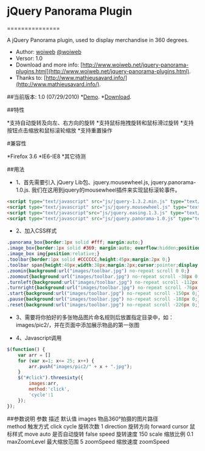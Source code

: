 # jQuery Panorama Plugin
===============

A jQuery Panorama plugin, used to display merchandise in 360 degrees.

* Author: [woiweb](http://www.woiweb.net) [@woiweb](http://woiweb.com/woiwebnet)
* Versor: 1.0
* Download and more info: [http://www.woiweb.net/jquery-panorama-plugins.html](http://www.woiweb.net/jquery-panorama-plugins.html).
* Thanks to: [http://www.mathieusavard.info/](http://www.mathieusavard.info/).

##当前版本: 1.0 (07/29/2010)
   *[Demo](http://www.woiweb.net/wp-content/uploads/plugins/panorama/).
   *[Download](http://code.google.com/p/jquery-panorama-plugins/downloads/detail?name=panorama.rar&can=2&q=#makechanges).

##特性

   *支持自动旋转及向左、右方向的旋转
   *支持鼠标拖拽旋转和鼠标滑过旋转
   *支持按钮点击缩放和鼠标滚轮缩放
   *支持重置操作

#兼容性

   *Firefox 3.6
   *IE6-IE8
   *其它待测

##用法

* 1、首先需要引入 jQuery Lib包、jquery.mousewheel.js, jquery.panorama-1.0.js. 我们在这用到jquery的mousewheel插件来实现鼠标滚轮事件。

```html
<script type="text/javascript" src="js/jquery-1.3.2.min.js" type="text/javascripts" />
<script type="text/javascript" src="js/jquery.mousewheel.js" type="text/javascripts" />
<script type="text/javascript"src="js/jquery.easing.1.3.js" type="text/javascript" />
<script type="text/javascript" src="js/jquery.panorama-1.0.js" type="text/javascripts" />
```
* 2、加入CSS样式
```css
.panorama_box{border:1px solid #fff; margin:auto;}
.image_box{border:1px solid #369; margin:auto; overflow:hidden;position:relative;}
.image_box img{position:relative;}
.toolbar{border:1px solid #CCCCCC;height:45px;margin:2px 0;}
.toolbar span{height:40px;width:38px;margin:2px;cursor:pointer;display:block;float:right;}
.zoomin{background:url("images/toolbar.jpg") no-repeat scroll 0 0;}
.zoomout{background:url("images/toolbar.jpg") no-repeat scroll -38px 0;}
.turnleft{background:url("images/toolbar.jpg") no-repeat scroll -112px 0;}
.turnright{background:url("images/toolbar.jpg") no-repeat scroll -76px 0;}
.start{background:url("images/toolbar.jpg") no-repeat scroll -150px 0;}
.pause{background:url("images/toolbar.jpg") no-repeat scroll -188px 0;}
.reset{background:url("images/toolbar.jpg") no-repeat scroll -226px 0;}
```

* 3、需要将你拍好的多张物品图片命名规则后放置指定目录中，如：images/pic2/，并在页面中添加展示物品的第一张图

* 4、Javascript调用
```js
$(function() {
    var arr = []
    for (var x=1; x<= 25; x++) {
        arr.push("images/pic2/" + x + ".jpg");
    }
    $("#click").threesixty({
        images:arr,
        method:'click',
        'cycle':1
    });
});
```

##参数说明
参数   描述 	默认值
images 	物品360°拍摄的图片路径 	 
method 	触发方式 	click
cycle 	旋转次数 	1
direction 	旋转方向 	forward
cursor 	鼠标样式 	move
auto 	是否自动旋转 	false
speed 	旋转速度 	150
scale 	缩放比例 	0.1
maxZoomLevel 	最大缩放范围 	5
zoomSpeed 	缩放速度 	zoomSpeed
